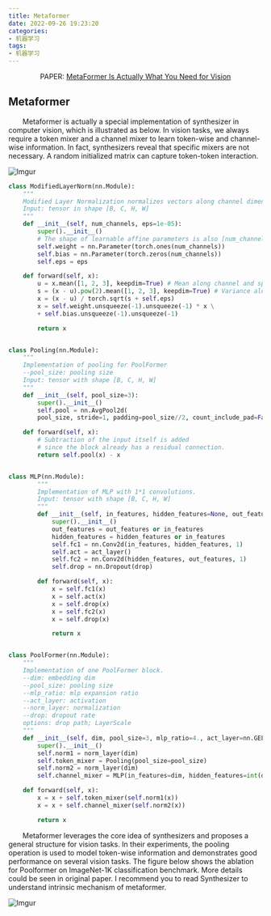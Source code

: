 ```yaml
---
title: Metaformer
date: 2022-09-26 19:23:20
categories:
- 机器学习
tags:
- 机器学习
---
```


<center>PAPER: <a href="https://arxiv.org/abs/2111.11418">MetaFormer Is Actually What You Need for Vision</a></center>

## Metaformer
&emsp;&emsp;Metaformer is actually a special implementation of synthesizer in computer vision, which is illustrated as below. In vision tasks, we always require a token mixer and a channel mixer to learn token-wise and channel-wise information. In fact, synthesizers reveal that specific mixers are not necessary. A random initialized matrix can capture token-token interaction.

![Imgur](https://i.imgur.com/KtGGISL.png)

```python
class ModifiedLayerNorm(nn.Module):
    """
    Modified Layer Normalization normalizes vectors along channel dimension and spatial dimensions.
    Input: tensor in shape [B, C, H, W]
    """
    def __init__(self, num_channels, eps=1e-05):
        super().__init__()
        # The shape of learnable affine parameters is also [num_channels, ], keeping the same as vanilla Layer Normalization.
        self.weight = nn.Parameter(torch.ones(num_channels))
        self.bias = nn.Parameter(torch.zeros(num_channels))
        self.eps = eps

    def forward(self, x):
        u = x.mean([1, 2, 3], keepdim=True) # Mean along channel and spatial dimension.
        s = (x - u).pow(2).mean([1, 2, 3], keepdim=True) # Variance along channel and spatial dimensions.
        x = (x - u) / torch.sqrt(s + self.eps)
        x = self.weight.unsqueeze(-1).unsqueeze(-1) * x \
        + self.bias.unsqueeze(-1).unsqueeze(-1)

        return x


class Pooling(nn.Module):
    """
    Implementation of pooling for PoolFormer
    --pool_size: pooling size
    Input: tensor with shape [B, C, H, W]
    """
    def __init__(self, pool_size=3):
        super().__init__()
        self.pool = nn.AvgPool2d(
        pool_size, stride=1, padding=pool_size//2, count_include_pad=False)

    def forward(self, x):
        # Subtraction of the input itself is added
        # since the block already has a residual connection.
        return self.pool(x) - x


class MLP(nn.Module):
        """
        Implementation of MLP with 1*1 convolutions.
        Input: tensor with shape [B, C, H, W]
        """
        def __init__(self, in_features, hidden_features=None, out_features=None, act_layer=nn.GELU, drop=0.):
            super().__init__()
            out_features = out_features or in_features
            hidden_features = hidden_features or in_features
            self.fc1 = nn.Conv2d(in_features, hidden_features, 1)
            self.act = act_layer()
            self.fc2 = nn.Conv2d(hidden_features, out_features, 1)
            self.drop = nn.Dropout(drop)

        def forward(self, x):
            x = self.fc1(x)
            x = self.act(x)
            x = self.drop(x)
            x = self.fc2(x)
            x = self.drop(x)

            return x


class PoolFormer(nn.Module):
    """
    Implementation of one PoolFormer block.
    --dim: embedding dim
    --pool_size: pooling size
    --mlp_ratio: mlp expansion ratio
    --act_layer: activation
    --norm_layer: normalization
    --drop: dropout rate
    options: drop path; LayerScale
    """
    def __init__(self, dim, pool_size=3, mlp_ratio=4., act_layer=nn.GELU, norm_layer=ModifiedLayerNorm, drop=0.):
        super().__init__()
        self.norm1 = norm_layer(dim)
        self.token_mixer = Pooling(pool_size=pool_size)
        self.norm2 = norm_layer(dim)
        self.channel_mixer = MLP(in_features=dim, hidden_features=int(dim * mlp_ratio), act_layer=act_layer, drop=drop)

    def forward(self, x):
        x = x + self.token_mixer(self.norm1(x))
        x = x + self.channel_mixer(self.norm2(x))

        return x
```

&emsp;&emsp;Metaformer leverages the core idea of synthesizers and proposes a general structure for vision tasks. In their experiments, the pooling operation is used to model token-wise information and demonstrates good performance on several vision tasks. The figure below shows the ablation for Poolformer on ImageNet-1K classification benchmark. More details could be seen in original paper. I recommend you to read Synthesizer to understand intrinsic mechanism of metaformer. 

![Imgur](https://i.imgur.com/SyO49yh.png)
